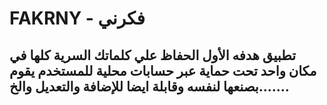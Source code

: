 # FAKRNY - فكرني
## تطبيق هدفه الأول الحفاظ علي كلماتك السرية كلها في مكان واحد تحت حماية عبر حسابات محلية للمستخدم يقوم بصنعها لنفسه وقابلة ايضا للإضافة والتعديل والخ.......
